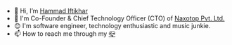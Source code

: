 - 👋 Hi, I’m [Hammad Iftikhar](https://github.com/hammadiftikhar82)
- 💼 I'm Co-Founder & Chief Technology Officer (CTO) of [Naxotop Pvt. Ltd.](https://github.com/naxotop)
- 😊 I'm software engineer, technology enthusiastic and music junkie.
- 📫 How to reach me through my [📪](mailto:hammad@naxotop.com)

<!---
HammadIftikhar82/HammadIftikhar82 is a ✨ special ✨ repository because its `README.md` (this file) appears on your GitHub profile.
You can click the Preview link to take a look at your changes.
--->
